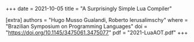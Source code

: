 +++
date  = 2021-10-05
title = "A Surprisingly Simple Lua Compiler"

[extra]
authors = "Hugo Musso Gualandi, Roberto Ierusalimschy"
where   = "Brazilian Symposium on Programming Languages"
doi     = "https://doi.org/10.1145/3475061.3475077"
pdf     = "2021-LuaAOT.pdf"
+++
